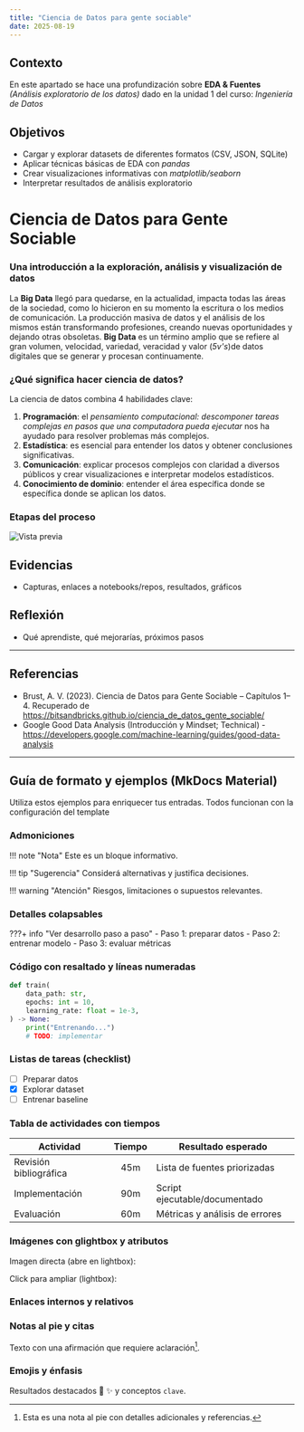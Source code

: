 ```yaml
---
title: "Ciencia de Datos para gente sociable"
date: 2025-08-19
---
```


## Contexto
En este apartado se hace una profundización sobre **EDA & Fuentes** *(Análisis exploratorio de los datos)* dado en la unidad 1 del curso: *Ingeniería de Datos* 

## Objetivos
- Cargar y explorar datasets de diferentes formatos (CSV, JSON, SQLite)
- Aplicar técnicas básicas de EDA con *pandas*
- Crear visualizaciones informativas con *matplotlib/seaborn*
- Interpretar resultados de análisis exploratorio

# Ciencia de Datos para Gente Sociable
### Una introducción a la exploración, análisis y visualización de datos

La **Big Data** llegó para quedarse, en la actualidad, impacta todas las áreas de la sociedad, como lo hicieron en su momento la escritura o los medios de comunicación. La producción masiva de datos y el análisis de los mismos están transformando profesiones, creando nuevas oportunidades y dejando otras obsoletas.
**Big Data** es un término amplio que se refiere al gran volumen, velocidad, variedad, veracidad y valor (*5v's*)de datos digitales que se generar y procesan continuamente.

### ¿Qué significa hacer ciencia de datos?
La ciencia de datos combina 4 habilidades clave:
1. **Programación**: el *pensamiento computacional: descomponer tareas complejas en pasos que una computadora pueda ejecutar* nos ha ayudado para resolver problemas más complejos.
2. **Estadística**: es esencial para entender los datos y obtener conclusiones significativas.
3. **Comunicación**: explicar procesos complejos con claridad a diversos públicos y crear visualizaciones e interpretar modelos estadísticos.
4. **Conocimiento de dominio**: entender el área específica donde se específica donde se aplican los datos.


### Etapas del proceso
![Vista previa](https://bitsandbricks.github.io/ciencia_de_datos_gente_sociable/imagenes/proceso_ciencia_datos.jpg)
## Evidencias
- Capturas, enlaces a notebooks/repos, resultados, gráficos

## Reflexión
- Qué aprendiste, qué mejorarías, próximos pasos

---
## Referencias
- Brust, A. V. (2023). Ciencia de Datos para Gente Sociable – Capítulos 1–4. Recuperado de https://bitsandbricks.github.io/ciencia_de_datos_gente_sociable/
- Google Good Data Analysis (Introducción y Mindset; Technical) - https://developers.google.com/machine-learning/guides/good-data-analysis
---

## Guía de formato y ejemplos (MkDocs Material)

Utiliza estos ejemplos para enriquecer tus entradas. Todos funcionan con la configuración del template

### Admoniciones

!!! note "Nota"
    Este es un bloque informativo.

!!! tip "Sugerencia"
    Considerá alternativas y justifica decisiones.

!!! warning "Atención"
    Riesgos, limitaciones o supuestos relevantes.

### Detalles colapsables

???+ info "Ver desarrollo paso a paso"
    - Paso 1: preparar datos
    - Paso 2: entrenar modelo
    - Paso 3: evaluar métricas

### Código con resaltado y líneas numeradas

```python hl_lines="2 6" linenums="1"
def train(
    data_path: str,
    epochs: int = 10,
    learning_rate: float = 1e-3,
) -> None:
    print("Entrenando...")
    # TODO: implementar
```

### Listas de tareas (checklist)

- [ ] Preparar datos
- [x] Explorar dataset
- [ ] Entrenar baseline

### Tabla de actividades con tiempos

| Actividad           | Tiempo | Resultado esperado               |
|---------------------|:------:|----------------------------------|
| Revisión bibliográfica |  45m  | Lista de fuentes priorizadas     |
| Implementación      |  90m   | Script ejecutable/documentado    |
| Evaluación          |  60m   | Métricas y análisis de errores   |

### Imágenes con glightbox y atributos

Imagen directa (abre en lightbox):

<!-- ![Diagrama del flujo](../assets/placeholder.png){ width="420" } -->

Click para ampliar (lightbox):

<!-- [![Vista previa](../assets/placeholder.png){ width="280" }](../assets/placeholder.png) -->

### Enlaces internos y relativos


### Notas al pie y citas

Texto con una afirmación que requiere aclaración[^nota].

[^nota]: Esta es una nota al pie con detalles adicionales y referencias.

### Emojis y énfasis

Resultados destacados :rocket: :sparkles: y conceptos `clave`.

